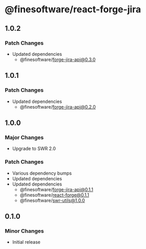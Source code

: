 # @finesoftware/react-forge-jira

## 1.0.2

### Patch Changes

-   Updated dependencies
    -   @finesoftware/forge-jira-api@0.3.0

## 1.0.1

### Patch Changes

-   Updated dependencies
    -   @finesoftware/forge-jira-api@0.2.0

## 1.0.0

### Major Changes

-   Upgrade to SWR 2.0

### Patch Changes

-   Various dependency bumps
-   Updated dependencies
-   Updated dependencies
    -   @finesoftware/forge-jira-api@0.1.1
    -   @finesoftware/react-forge@0.1.1
    -   @finesoftware/swr-utils@1.0.0

## 0.1.0

### Minor Changes

-   Initial release
